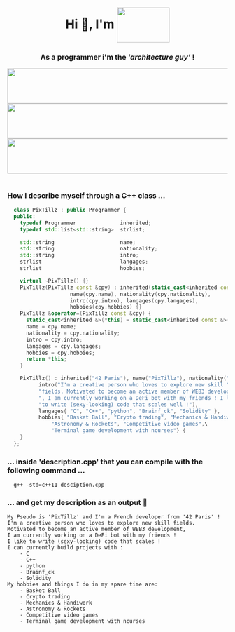 <!-- ~~~~~~~~~~~~~~~~~~~~~~~~~~~~~~~~~~~~~~~~~~~~~~~~~~~~~~~~~~~~~~~~~~~~~~~~~~~
# ############################################################################ #
# _____/\/\/\/\/\___/\/\____________/\/\/\/\/\/\_/\/\__/\/\__/\/\_____________ #
# ____/\/\____/\/\_______/\/\__/\/\____/\/\___________/\/\__/\/\__/\/\/\/\/\__ #
# ___/\/\/\/\/\___/\/\____/\/\/\______/\/\_____/\/\__/\/\__/\/\______/\/\_____ #
# __/\/\_________/\/\____/\/\/\______/\/\_____/\/\__/\/\__/\/\____/\/\________ #
# _/\/\_________/\/\__/\/\__/\/\____/\/\_____/\/\__/\/\__/\/\__/\/\/\/\/\_____ #
# ############################################################################ #
~~~~~~~~~~~~~~~~~~~~~~~~~~~~~~~~~~~~~~~~~~~~~~~~~~~~~~~~~~~~~~~~~~~~~~~~~~~~ -->

<!-- ~~~~~~~~~~~~~~~~~~~~~~~~~~~[ Introduction ]~~~~~~~~~~~~~~~~~~~~~~~~~~~~ -->
<h1 align="center">Hi 👋, I'm <img align="center" src="pixtillz.svg" width="120" height="80"/></h1>
<h3 align="center">As a programmer i'm the <em>'architecture guy'</em> !</h3>

<!--For the next elements all the logic is inside the .svg files -->
<div align="center" height="45">
  <a href="https://discordapp.com/users/232211356730785792/" target="_blank" rel="noreferrer">
    <img src="discord_profile.svg" width="600px" height="80">
  </a>
</div>
<div align="center">
  <a href="https://discord.gg/w9FxSX7" target="_blank" rel="noreferrer">
    <img src="discord_server.svg" width="600px" height="80">
  </a>
</div>
<div align="center">
  <a href="https://www.twitch.tv/pixtillz" target="_blank" rel="noreferrer">
    <img src="twitch.svg" width="600px" height="80">
  </a>
</div>
<!-- ~~~~~~~~~~~~~~~~~~~~~~~~~~~~~~~~~~~~~~~~~~~~~~~~~~~~~~~~~~~~~~~~~~~~~~~ -->

<h1></h1> <!-- Transition bar -->

<!-- ~~~~~~~~~~~~~~~~~~~~~~~~~~~~[ Description ]~~~~~~~~~~~~~~~~~~~~~~~~~~~~ -->

### How I describe myself through a C++ class ...

```C++
  class PixTillz : public Programmer {
  public:
    typedef Programmer              inherited;
    typedef std::list<std::string>  strlist;

    std::string                     name;
    std::string                     nationality;
    std::string                     intro;
    strlist                         langages;
    strlist                         hobbies;

    virtual ~PixTillz() {}
    PixTillz(PixTillz const &cpy) : inherited(static_cast<inherited const &>(cpy)),
                    name(cpy.name), nationality(cpy.nationality),
                    intro(cpy.intro), langages(cpy.langages),
                    hobbies(cpy.hobbies) {}
    PixTillz &operator=(PixTillz const &cpy) {
      static_cast<inherited &>(*this) = static_cast<inherited const &>(cpy);
      name = cpy.name;
      nationality = cpy.nationality;
      intro = cpy.intro;
      langages = cpy.langages;
      hobbies = cpy.hobbies;
      return *this;
    }

    PixTillz() : inherited("42 Paris"), name("PixTillz"), nationality("French"),
          intro("I'm a creative person who loves to explore new skill "
          "fields. Motivated to become an active member of WEB3 development"
          ", I am currently working on a DeFi bot with my friends ! I like "
          "to write (sexy-looking) code that scales well !"),
          langages{ "C", "C++", "python", "Brainf_ck", "Solidity" },
          hobbies{ "Basket Ball", "Crypto trading", "Mechanics & Handiwork",\
              "Astronomy & Rockets", "Competitive video games",\
              "Terminal game development with ncurses"} {
    }
  };
```
### ... inside 'description.cpp' that you can compile with the following command ...

```
  g++ -std=c++11 desciption.cpp
```

### ... and get my description as an output 🌱

```
My Pseudo is 'PixTillz' and I'm a French developer from '42 Paris' !
I'm a creative person who loves to explore new skill fields.
Motivated to become an active member of WEB3 development,
I am currently working on a DeFi bot with my friends !
I like to write (sexy-looking) code that scales !
I can currently build projects with :
	- C
	- C++
	- python
	- Brainf_ck
	- Solidity
My hobbies and things I do in my spare time are:
	- Basket Ball
	- Crypto trading
	- Mechanics & Handiwork
	- Astronomy & Rockets
	- Competitive video games
	- Terminal game development with ncurses
```

<!-- ~~~~~~~~~~~~~~~~~~~~~~~~~~~~~~~~~~~~~~~~~~~~~~~~~~~~~~~~~~~~~~~~~~~~~~~ -->
